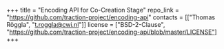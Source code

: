 +++
title = "Encoding API for Co-Creation Stage"
repo_link = "https://github.com/traction-project/encoding-api"
contacts = [["Thomas Röggla", "t.roggla@cwi.nl"]]
license = ["BSD-2-Clause", "https://github.com/traction-project/encoding-api/blob/master/LICENSE"]
+++
